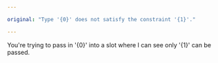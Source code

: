 ```yaml
---

original: "Type '{0}' does not satisfy the constraint '{1}'."

---
```


You're trying to pass in '{0}' into a slot where I can see only '{1}' can be passed.